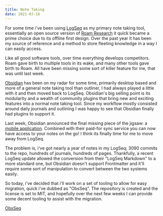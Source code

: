 ```yaml
---
title: Note Taking
date: 2021-07-16
---
```


For some time i've been using [LogSeq](https://logseq.com) as my primary note taking tool, essentially an open source version of [Roam Research](https://roamresearch.com) it quick became a prime choice due to its offline first design. Over the past year it has been my source of reference and a method to store fleeting knowledge in a way I can easily access.

Like all good software tools, over time everything develops competitors. Roam gave birth to multiple tools in its wake, and many other tools gave birth to Roam. All have been missing some sort of killer feature for me, that was until last week.

[Obsidian](https://obsidian.md) has been on my radar for some time, primarily desktop based and more of a general note taking tool than outliner, I had always played a little with it and then moved back to LogSeq. Obsidian's big selling point is its modularity and a wealth of community plugins that bring new and exciting features into a normal note taking tool. Since my workflow mostly consisted around daily journals and outlining I was happy to see that Obsidian finally had plugins to support it. 

Last week, Obsidian announced the final missing piece of the jigsaw: a [mobile application](https://obsidian.md/mobile). Combined with their paid-for sync service you can now have access to your notes on the go! I think its finally time for me to move away from LogSeq.

The problem is, i've got nearly a year of notes in my LogSeq; 3090 commits to the repo, hundreds of journals, hundreds of pages. Thankfully, a recent LogSeq update allowed the conversion from their "LogSeq Markdown" to a more standard one, but Obsidian doesn't support Frontmatter and it'll require some sort of manipulation to convert between the two systems easily.

So today, i've decided that i'll work on a set of tooling to allow for easy migration, quick i've dubbed as "ObsSeq". The repository is created and the license is set to MIT, and hopefully over the next few weeks I can provide some decent tooling to assist with the migration.

[ObsSeq](https://github.com/nikdoof/obsseq)